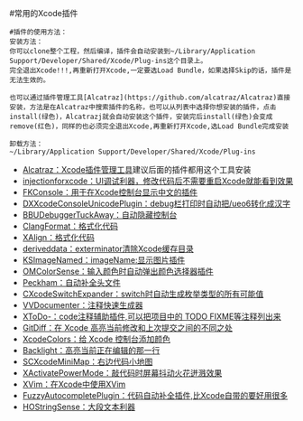 #常用的Xcode插件

```objc
#插件的使用方法：
安装方法：
你可以clone整个工程，然后编译，插件会自动安装到~/Library/Application Support/Developer/Shared/Xcode/Plug-ins这个目录上。
完全退出Xcode!!!,再重新打开Xcode,一定要选Load Bundle，如果选择Skip的话，插件是无法生效的。

也可以通过插件管理工具[Alcatraz](https://github.com/alcatraz/Alcatraz)直接安装，方法是在Alcatraz中搜索插件的名称，也可以从列表中选择你想安装的插件，点击install(绿色)，Alcatrazj就会自动安装这个插件，安装完后install(绿色)会变成remove(红色)，同样的也必须完全退出Xcode,再重新打开Xcode,选Load Bundle完成安装

卸载方法：
~/Library/Application Support/Developer/Shared/Xcode/Plug-ins
```

- [Alcatraz：Xcode插件管理工具](https://github.com/alcatraz/Alcatraz)建议后面的插件都用这个工具安装
- [injectionforxcode：UI调试利器，修改代码后不需要重启Xcode就能看到效果](https://github.com/johnno1962/injectionforxcode)
- [FKConsole：用于在Xcode控制台显示中文的插件](https://github.com/Forkong/FKConsole)
- [DXXcodeConsoleUnicodePlugin：debug栏打印时自动把/ueo6转化成汉字](https://github.com/dhcdht/DXXcodeConsoleUnicodePlugin)
- [BBUDebuggerTuckAway：自动隐藏控制台](https://github.com/neonichu/BBUDebuggerTuckAway)
- [ClangFormat：格式化代码](https://github.com/travisjeffery/ClangFormat-Xcode)
- [XAlign：格式化代码](https://github.com/qfish/XAlign)
- [deriveddata：exterminator清除Xcode缓存目录](https://github.com/kattrali/deriveddata-exterminator)
- [KSImageNamed：imageName:显示图片插件](https://github.com/ksuther/KSImageNamed-Xcode)
- [OMColorSense：输入颜色时自动弹出颜色选择器插件](https://github.com/omz/ColorSense-for-Xcode/blob/master/README.md)
- [Peckham：自动补全头文件](https://github.com/markohlebar/Peckham)
- [CXcodeSwitchExpander：switch时自动生成枚举类型的所有可能值](https://github.com/stefanceriu/SCXcodeSwitchExpander)
- [VVDocumenter：注释快速生成器](https://github.com/onevcat/VVDocumenter-Xcode)
- [XToDo-：code注释辅助插件,可以把项目中的 TODO FIXME等注释列出来](https://github.com/trawor/XToDo)
- [ GitDiff：在 Xcode 高亮当前修改和上次提交之间的不同之处](https://github.com/johnno1962/GitDiff)
- [XcodeColors：给 Xcode 控制台添加颜色](https://github.com/robbiehanson/XcodeColors)
- [Backlight：高亮当前正在编辑的那一行](https://github.com/limejelly/Backlight-for-XCode)
- [SCXcodeMiniMap：右边代码小地图](https://github.com/stefanceriu/SCXcodeMiniMap)
- [XActivatePowerMode：敲代码时屏幕抖动火花迸溅效果](https://github.com/qfish/XActivatePowerMode)
- [XVim：在Xcode中使用XVim](https://github.com/JugglerShu/XVim)
- [FuzzyAutocompletePlugin：代码自动补全插件,比Xcode自带的要好用很多](https://github.com/chendo/FuzzyAutocompletePlugin)
- [HOStringSense：大段文本利器](https://github.com/holtwick/HOStringSense-for-Xcode)

